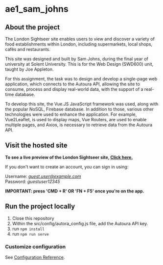 # ae1_sam_johns

## About the project

The London Sightseer site enables users to view and discover 
a variety of food establishments within London, including supermarkets, local shops,
cafès and restaurants.

This site was designed and built by Sam Johns, during the final year of university
at Solent University. This is for the Web Design (SWD600) unit, taught by Joe Appleton.

For this assignment, the task was to design and develop a single-page web application,
which connects to the Autoura API, allowing the site to consume, process and display real-world data, with the support of a 
real-time database.

To develop this site, the Vue.JS JavaScript framework was used, along with the popular NoSQL,
Firebase database. In addition to those, various other technologies were used to enhance the application.
For example, Vue2Leaflet, is used to display maps, Vue Routers, are used to enable multiple pages,
and Axios, is necessary to retrieve data from the Autoura API.

## Visit the hosted site

**To see a live preview of the London Sightseer site, [Click here.](https://wd-ae1-autora.firebaseapp.com/#/Login)**

If you don't want to create an account, you can sign in using:

Username: *guest.user@example.com*  
Password: *guestuser12345*

**IMPORTANT: press 'CMD + R' OR 'FN + F5' once you're on the app.** 

## Run the project locally

1. Close this repository
2. Within the src/config/autora_config.js file, add the Autoura API key.
2. run ``` npm install ```
3. run ```npm run serve ```

### Customize configuration
See [Configuration Reference](https://cli.vuejs.org/config/).
